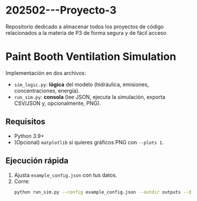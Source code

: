 # 202502---Proyecto-3
Repositorio dedicado a almacenar todos los proyectos de código relacionados a la materia de P3 de forma segura y de fácil acceso 


# Paint Booth Ventilation Simulation

Implementación en dos archivos:
- `sim_logic.py`: **lógica** del modelo (hidráulica, emisiones, concentraciones, energía).
- `run_sim.py`: **consola** (lee JSON, ejecuta la simulación, exporta CSV/JSON y, opcionalmente, PNG).

## Requisitos
- Python 3.9+  
- (Opcional) `matplotlib` si quieres gráficos PNG con `--plots 1`.

## Ejecución rápida
1. Ajusta `example_config.json` con tus datos.
2. Corre:
   ```bash
   python run_sim.py --config example_config.json --outdir outputs --dt 1 --tend auto --plots 0
